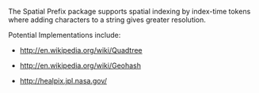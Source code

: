 ﻿<!--
 Licensed to the Apache Software Foundation (ASF) under one or more
 contributor license agreements.  See the NOTICE file distributed with
 this work for additional information regarding copyright ownership.
 The ASF licenses this file to You under the Apache License, Version 2.0
 (the "License"); you may not use this file except in compliance with
 the License.  You may obtain a copy of the License at

     http://www.apache.org/licenses/LICENSE-2.0

 Unless required by applicable law or agreed to in writing, software
 distributed under the License is distributed on an "AS IS" BASIS,
 WITHOUT WARRANTIES OR CONDITIONS OF ANY KIND, either express or implied.
 See the License for the specific language governing permissions and
 limitations under the License.
-->

The Spatial Prefix package supports spatial indexing by index-time tokens
where adding characters to a string gives greater resolution.

Potential Implementations include:

*   http://en.wikipedia.org/wiki/Quadtree

*   http://en.wikipedia.org/wiki/Geohash

*   http://healpix.jpl.nasa.gov/